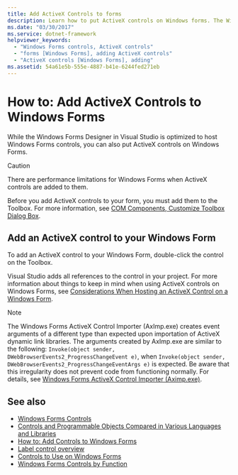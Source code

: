 ```yaml
---
title: Add ActiveX Controls to forms
description: Learn how to put ActiveX controls on Windows forms. The Windows Forms Designer is optimized for Windows Forms controls, but you can use ActiveX controls.
ms.date: "03/30/2017"
ms.service: dotnet-framework
helpviewer_keywords:
  - "Windows Forms controls, ActiveX controls"
  - "forms [Windows Forms], adding ActiveX controls"
  - "ActiveX controls [Windows Forms], adding"
ms.assetid: 54a61e5b-555e-4887-b41e-6244fed271eb
---
```

# How to: Add ActiveX Controls to Windows Forms

While the Windows Forms Designer in Visual Studio is optimized to host Windows Forms controls, you can also put ActiveX controls on Windows Forms.

> [!CAUTION]
> There are performance limitations for Windows Forms when ActiveX controls are added to them.

Before you add ActiveX controls to your form, you must add them to the Toolbox. For more information, see [COM Components, Customize Toolbox Dialog Box](/previous-versions/visualstudio/visual-studio-2010/cby6tzh5(v=vs.100)).

## Add an ActiveX control to your Windows Form

To add an ActiveX control to your Windows Form, double-click the control on the Toolbox.

Visual Studio adds all references to the control in your project. For more information about things to keep in mind when using ActiveX controls on Windows Forms, see [Considerations When Hosting an ActiveX Control on a Windows Form](considerations-when-hosting-an-activex-control-on-a-windows-form.md).

> [!NOTE]
> The Windows Forms ActiveX Control Importer (AxImp.exe) creates event arguments of a different type than expected upon importation of ActiveX dynamic link libraries. The arguments created by AxImp.exe are similar to the following: `Invoke(object sender, DWebBrowserEvents2_ProgressChangeEvent e)`, when `Invoke(object sender, DWebBrowserEvents2_ProgressChangeEventArgs e)` is expected. Be aware that this irregularity does not prevent code from functioning normally. For details, see [Windows Forms ActiveX Control Importer (Aximp.exe)](/dotnet/framework/tools/aximp-exe-windows-forms-activex-control-importer).

## See also

- [Windows Forms Controls](overview.md)
- [Controls and Programmable Objects Compared in Various Languages and Libraries](/previous-versions/visualstudio/visual-studio-2010/0061wezk(v=vs.100))
- [How to: Add Controls to Windows Forms](how-to-add-to-a-form.md)
- [Label control overview](labels.md)
- [Controls to Use on Windows Forms](controls-to-use-on-windows-forms.md)
- [Windows Forms Controls by Function](windows-forms-controls-by-function.md)
